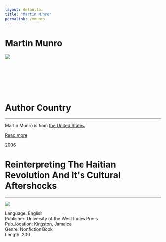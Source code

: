 ```yaml
---
layout: defaultau
title: "Martin Munro"
permalink: /mmunro
---
```

<!-- partial:index.partial.html -->
<div class="content">
     <h1>Martin Munro</h1>
    <div class="quote">
        <div><img src="https://images.squarespace-cdn.com/content/v1/5be9f0c785ede1ec2ee14ef2/1547837428273-QYC6M007LH8IIQWHW22X/Maika+Moulite+Headshot+-+smile+v2.jpg?format=500w" class="logo"></div>
    </div>
    <div class="timeline">
        <div style="padding-bottom:100px;"></div>
        <div class="block">
             <div class="date right"><p class="right"> </p></div>
            <div class="dot"></div>
            <div class="left first">
            <div class="author_country">
                <h1>Author Country</h1><hr>
          <div class="aclocation">  <p>Martin Munro is from <a href="http://localhost:4000/62">the United States.</a></p></div>
              <div class="acreadmore">  <a href="NA" target="_blank">Read more</a></div>
            </div>
            </div>
        <div class="block">
            <div class="date left"><p class="left">2006</p></div>
            <div class="dot"></div>
            <div class="right">
                <h1>Reinterpreting The Haitian Revolution And It's Cultural Aftershocks</h1><hr>
                <p><img src="https://encrypted-tbn2.gstatic.com/images?q=tbn:ANd9GcRvOQEKMUQ8z-sBM1W0-Kol-rR76tGSMnQzgnXnJ2m6PvRcOg-P"></p>
                <p>
                Language: English<br/>
                Publisher: University of the West Indies Press<br/>
                Pub_location: Kingston, Jamaica<br/>
                Genre: Nonfiction Book<br/>
                Length: 200 <br/>                   </p>
            </div>
        </div>